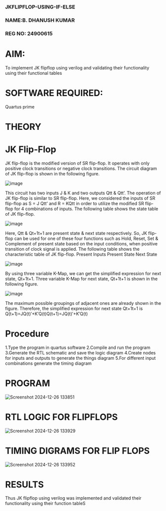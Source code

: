 ### JKFLIPFLOP-USING-IF-ELSE
### NAME:B. DHANUSH KUMAR
### REG NO: 24900615

# AIM:

To implement  JK flipflop using verilog and validating their functionality using their functional tables

# SOFTWARE REQUIRED:

Quartus prime

# THEORY

# JK Flip-Flop

JK flip-flop is the modified version of SR flip-flop. It operates with only positive clock transitions or negative clock transitions. The circuit diagram of JK flip-flop is shown in the following figure.

![image](https://github.com/naavaneetha/JKFLIPFLOP-USING-IF-ELSE/assets/154305477/a649c30b-232b-4558-b188-fd6c09845180)


This circuit has two inputs J & K and two outputs Qtt & Qtt’. The operation of JK flip-flop is similar to SR flip-flop. Here, we considered the inputs of SR flip-flop as S = J Qtt’ and R = KQtt in order to utilize the modified SR flip-flop for 4 combinations of inputs. The following table shows the state table of JK flip-flop.

![image](https://github.com/naavaneetha/JKFLIPFLOP-USING-IF-ELSE/assets/154305477/c4360742-e8a8-4937-b089-c46c0433f9a3)

 
Here, Qtt & Qt+1t+1 are present state & next state respectively. So, JK flip-flop can be used for one of these four functions such as Hold, Reset, Set & Complement of present state based on the input conditions, when positive transition of clock signal is applied. The following table shows the characteristic table of JK flip-flop. Present Inputs Present State Next State
 
![image](https://github.com/naavaneetha/JKFLIPFLOP-USING-IF-ELSE/assets/154305477/6c275261-a6d5-4c37-a3a7-1e88ca11c4cd)

By using three variable K-Map, we can get the simplified expression for next state, Qt+1t+1. Three variable K-Map for next state, Qt+1t+1 is shown in the following figure.
 
![image](https://github.com/naavaneetha/JKFLIPFLOP-USING-IF-ELSE/assets/154305477/5174f41b-0ce0-4329-a372-6d1943ea6673)

The maximum possible groupings of adjacent ones are already shown in the figure. Therefore, the simplified expression for next state Qt+1t+1 is Q(t+1)=JQ(t)′+K′Q(t)Q(t+1)=JQ(t)′+K′Q(t)

# Procedure

 1.Type the program in quartus software
 2.Compile and run the program
 3.Generate the RTL schematic and save the logic diagram
 4.Create nodes for inputs and outputs to generate the things diagram
 5.For different input combinations generate the timing diagram


# PROGRAM

![Screenshot 2024-12-26 133851](https://github.com/user-attachments/assets/bbcb7cd5-c13f-4fdf-b014-4e6bda534743)



# RTL LOGIC FOR FLIPFLOPS

![Screenshot 2024-12-26 133929](https://github.com/user-attachments/assets/2efdd117-a5f9-4fbb-ab3a-2766deed8d91)


# TIMING DIGRAMS FOR FLIP FLOPS

![Screenshot 2024-12-26 133952](https://github.com/user-attachments/assets/f5331f76-4fc5-4c67-a890-1143f6e4c56c)


# RESULTS

Thus JK flipflop using verilog was implemented and validated their
 functionality using their function tableS
